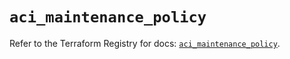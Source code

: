 # `aci_maintenance_policy`

Refer to the Terraform Registry for docs: [`aci_maintenance_policy`](https://registry.terraform.io/providers/ciscodevnet/aci/2.17.0/docs/resources/maintenance_policy).
